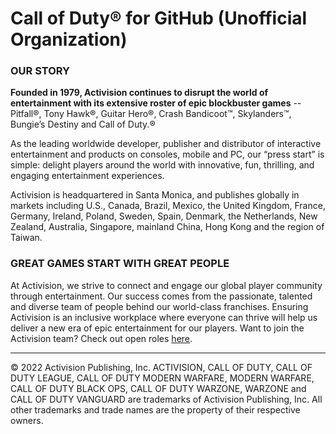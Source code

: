 # Call of Duty® for GitHub (Unofficial Organization)

### OUR STORY
**Founded in 1979, Activision continues to disrupt the world of entertainment with its extensive roster of epic blockbuster games** -- Pitfall®, Tony Hawk®, Guitar Hero®, Crash Bandicoot™, Skylanders™, Bungie’s Destiny and Call of Duty.®

As the leading worldwide developer, publisher and distributor of interactive entertainment and products on consoles, mobile and PC, our “press start” is simple: delight players around the world with innovative, fun, thrilling, and engaging entertainment experiences.

Activision is headquartered in Santa Monica, and publishes globally in markets including U.S., Canada, Brazil, Mexico, the United Kingdom, France, Germany, Ireland, Poland, Sweden, Spain, Denmark, the Netherlands, New Zealand, Australia, Singapore, mainland China, Hong Kong and the region of Taiwan.

### GREAT GAMES START WITH GREAT PEOPLE
At Activision, we strive to connect and engage our global player community through entertainment. Our success comes from the passionate, talented and diverse team of people behind our world-class franchises. Ensuring Activision is an inclusive workplace where everyone can thrive will help us deliver a new era of epic entertainment for our players. Want to join the Activision team? Check out open roles [here](https://careers.activision.com/).

---

© 2022 Activision Publishing, Inc. ACTIVISION, CALL OF DUTY, CALL OF DUTY LEAGUE, CALL OF DUTY MODERN WARFARE, MODERN WARFARE, CALL OF DUTY BLACK OPS, CALL OF DUTY WARZONE, WARZONE and CALL OF DUTY VANGUARD are trademarks of Activision Publishing, Inc. All other trademarks and trade names are the property of their respective owners.
